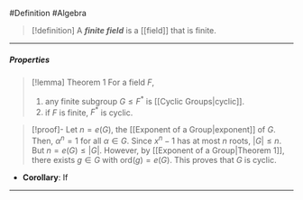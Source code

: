 #Definition #Algebra 
> [!definition]
> A ***finite field*** is a [[field]] that is finite.
---
##### Properties
> [!lemma] Theorem 1
> For a field $F$, 
> 1. any finite subgroup $G\leq F^{*}$ is [[Cyclic Groups|cyclic]].
> 2. if $F$ is finite, $F^{*}$ is cyclic.

> [!proof]-
> Let $n=e(G)$, the [[Exponent of a Group|exponent]] of $G$. Then, $\alpha^n=1$ for all $\alpha\in G$. Since $x^n-1$ has at most $n$ roots, $\left| G \right|\leq n$. But $n=e(G)\leq \left| G \right|$. However, by [[Exponent of a Group|Theorem 1]], there exists $g\in G$ with $\text{ord}(g)=e(G)$. This proves that $G$ is cyclic.
- **Corollary**: If 
---